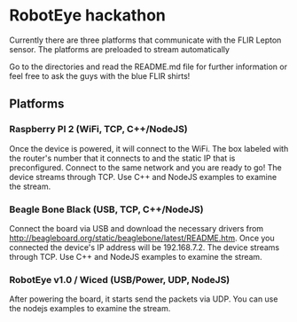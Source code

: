 # RobotEye hackathon
Currently there are three platforms that communicate with the FLIR Lepton sensor. The platforms are preloaded to stream automatically

Go to the directories and read the README.md file for further information or feel free to ask the guys with the blue FLIR shirts!

## Platforms
### Raspberry PI 2 (WiFi, TCP, C++/NodeJS)
Once the device is powered, it will connect to the WiFi. The box labeled with the router's number that it connects to and the static IP that is preconfigured.
Connect to the same network and you are ready to go! The device streams through TCP. Use C++ and NodeJS examples to examine the stream.

### Beagle Bone Black (USB, TCP, C++/NodeJS)
Connect the board via USB and download the necessary drivers from http://beagleboard.org/static/beaglebone/latest/README.htm. Once you connected the device's IP address will be 192.168.7.2. The device streams through TCP. Use C++ and NodeJS examples to examine the stream.

### RobotEye v1.0 / Wiced (USB/Power, UDP, NodeJS)
After powering the board, it starts send the packets via UDP. You can use the nodejs examples to examine the stream.
